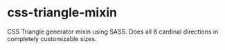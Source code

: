# css-triangle-mixin
CSS Triangle generator mixin using SASS. Does all 8 cardinal directions in completely customizable sizes.
